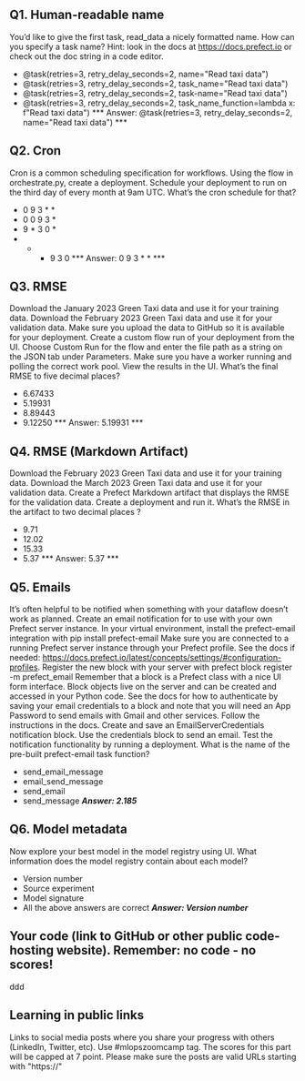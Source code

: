
## Q1. Human-readable name
You’d like to give the first task, read_data a nicely formatted name. How can you specify a task name? Hint: look in the docs at https://docs.prefect.io or check out the doc string in a code editor.
- @task(retries=3, retry_delay_seconds=2, name="Read taxi data")
- @task(retries=3, retry_delay_seconds=2, task_name="Read taxi data")
- @task(retries=3, retry_delay_seconds=2, task-name="Read taxi data")
- @task(retries=3, retry_delay_seconds=2, task_name_function=lambda x: f"Read taxi data")
*** Answer: @task(retries=3, retry_delay_seconds=2, name="Read taxi data") *** 


## Q2. Cron
Cron is a common scheduling specification for workflows. Using the flow in orchestrate.py, create a deployment. Schedule your deployment to run on the third day of every month at 9am UTC. What’s the cron schedule for that?
- 0 9 3 * *
- 0 0 9 3 *
- 9 * 3 0 *
- * * 9 3 0
*** Answer: 0 9 3 * * *** 


## Q3. RMSE
Download the January 2023 Green Taxi data and use it for your training data. Download the February 2023 Green Taxi data and use it for your validation data. Make sure you upload the data to GitHub so it is available for your deployment. Create a custom flow run of your deployment from the UI. Choose Custom Run for the flow and enter the file path as a string on the JSON tab under Parameters. Make sure you have a worker running and polling the correct work pool. View the results in the UI. What’s the final RMSE to five decimal places?
- 6.67433
- 5.19931
- 8.89443
- 9.12250
*** Answer: 5.19931 ***

## Q4. RMSE (Markdown Artifact)
Download the February 2023 Green Taxi data and use it for your training data. Download the March 2023 Green Taxi data and use it for your validation data. Create a Prefect Markdown artifact that displays the RMSE for the validation data. Create a deployment and run it. What’s the RMSE in the artifact to two decimal places ?
- 9.71
- 12.02
- 15.33
- 5.37
*** Answer: 5.37 ***


## Q5. Emails
It’s often helpful to be notified when something with your dataflow doesn’t work as planned. Create an email notification for to use with your own Prefect server instance. In your virtual environment, install the prefect-email integration with
pip install prefect-email
Make sure you are connected to a running Prefect server instance through your Prefect profile. See the docs if needed: https://docs.prefect.io/latest/concepts/settings/#configuration-profiles. Register the new block with your server with
prefect block register -m prefect_email
Remember that a block is a Prefect class with a nice UI form interface. Block objects live on the server and can be created and accessed in your Python code. See the docs for how to authenticate by saving your email credentials to a block and note that you will need an App Password to send emails with Gmail and other services. Follow the instructions in the docs. Create and save an EmailServerCredentials notification block. Use the credentials block to send an email. Test the notification functionality by running a deployment. 
What is the name of the pre-built prefect-email task function?
- send_email_message
- email_send_message
- send_email
- send_message
***Answer: 2.185***


## Q6. Model metadata
Now explore your best model in the model registry using UI. What information does the model registry contain about each model?
* Version number
* Source experiment
* Model signature
* All the above answers are correct
***Answer: Version number***


## Your code (link to GitHub or other public code-hosting website). Remember: no code - no scores!
ddd


## Learning in public links
Links to social media posts where you share your progress with others (LinkedIn, Twitter, etc). Use #mlopszoomcamp tag. The scores for this part will be capped at 7 point. Please make sure the posts are valid URLs starting with "https://"
